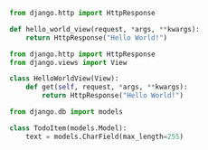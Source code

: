 <!--hello-world-view-start-->

```python
from django.http import HttpResponse

def hello_world_view(request, *args, **kwargs):
    return HttpResponse("Hello World!")
```

<!--hello-world-view-end-->

<!--hello-world-cbv-start-->

```python
from django.http import HttpResponse
from django.views import View

class HelloWorldView(View):
    def get(self, request, *args, **kwargs):
        return HttpResponse("Hello World!")
```

<!--hello-world-cbv-end-->

<!--todo-model-start-->

```python
from django.db import models

class TodoItem(models.Model):
    text = models.CharField(max_length=255)
```

<!--todo-model-end-->

